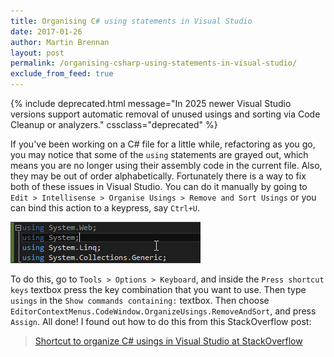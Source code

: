 ```yaml
---
title: Organising C# using statements in Visual Studio
date: 2017-01-26
author: Martin Brennan
layout: post
permalink: /organising-csharp-using-statements-in-visual-studio/
exclude_from_feed: true
---
```



{% include deprecated.html message="In 2025 newer Visual Studio versions support automatic removal of unused usings and sorting via Code Cleanup or analyzers." cssclass="deprecated" %}

If you've been working on a C# file for a little while, refactoring as you go, you may notice that some of the `using` statements are grayed out, which means you are no longer using their assembly code in the current file. Also, they may be out of order alphabetically. Fortunately there is a way to fix both of these issues in Visual Studio. You can do it manually by going to `Edit > Intellisense > Organise Usings > Remove and Sort Usings` or you can bind this action to a keypress, say `Ctrl+U`.

![Remove and sort usings](/images/sortusings.gif)

To do this, go to `Tools > Options > Keyboard`, and inside the `Press shortcut keys` textbox press the key combination that you want to use. Then type `usings` in the `Show commands containing:` textbox. Then choose `EditorContextMenus.CodeWindow.OrganizeUsings.RemoveAndSort`, and press `Assign`. All done! I found out how to do this from this StackOverflow post:

> [Shortcut to organize C# usings in Visual Studio at StackOverflow](http://stackoverflow.com/a/28174025/875941)